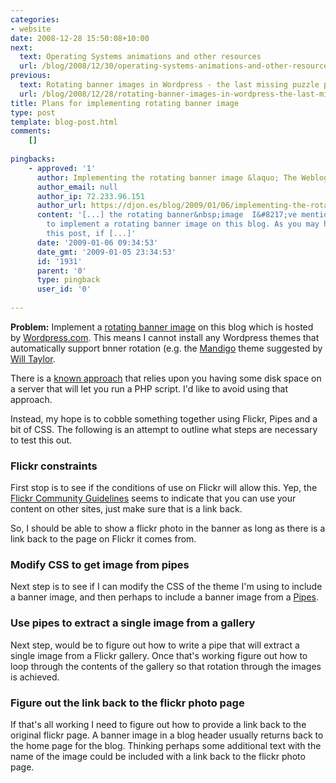 ```yaml
---
categories:
- website
date: 2008-12-28 15:50:08+10:00
next:
  text: Operating Systems animations and other resources
  url: /blog/2008/12/30/operating-systems-animations-and-other-resources/
previous:
  text: Rotating banner images in Wordpress - the last missing puzzle piece
  url: /blog/2008/12/28/rotating-banner-images-in-wordpress-the-last-missing-puzzle-piece/
title: Plans for implementing rotating banner image
type: post
template: blog-post.html
comments:
    []
    
pingbacks:
    - approved: '1'
      author: Implementing the rotating banner image &laquo; The Weblog of (a) David Jones
      author_email: null
      author_ip: 72.233.96.151
      author_url: https://djon.es/blog/2009/01/06/implementing-the-rotating-banner-image/
      content: '[...] the rotating banner&nbsp;image  I&#8217;ve mentioned some plans
        to implement a rotating banner image on this blog. As you may have picked up from
        this post, if [...]'
      date: '2009-01-06 09:34:53'
      date_gmt: '2009-01-05 23:34:53'
      id: '1931'
      parent: '0'
      type: pingback
      user_id: '0'
    
---
```

**Problem:** Implement a [rotating banner image](/blog/2008/12/28/rotating-banner-images-in-wordpress-the-last-missing-puzzle-piece/) on this blog which is hosted by [Wordpress.com](http://wordpress.com/). This means I cannot install any Wordpress themes that automatically support bnner rotation (e.g. the [Mandigo](http://www.onehertz.com/portfolio/wordpress/) theme suggested by [Will Taylor](http://wt.similibus.org/).

There is a [known approach](http://en.forums.wordpress.com/topic/random-image-header-tutorial?replies=22#post-36298) that relies upon you having some disk space on a server that will let you run a PHP script. I'd like to avoid using that approach.

Instead, my hope is to cobble something together using Flickr, Pipes and a bit of CSS. The following is an attempt to outline what steps are necessary to test this out.

### Flickr constraints

First stop is to see if the conditions of use on Flickr will allow this. Yep, the [Flickr Community Guidelines](http://www.flickr.com/guidelines.gne) seems to indicate that you can use your content on other sites, just make sure that is a link back.

So, I should be able to show a flickr photo in the banner as long as there is a link back to the page on Flickr it comes from.

### Modify CSS to get image from pipes

Next step is to see if I can modify the CSS of the theme I'm using to include a banner image, and then perhaps to include a banner image from a [Pipes](http://pipes.yahoo.com/).

### Use pipes to extract a single image from a gallery

Next step, would be to figure out how to write a pipe that will extract a single image from a Flickr gallery. Once that's working figure out how to loop through the contents of the gallery so that rotation through the images is achieved.

### Figure out the link back to the flickr photo page

If that's all working I need to figure out how to provide a link back to the original flickr page. A banner image in a blog header usually returns back to the home page for the blog. Thinking perhaps some additional text with the name of the image could be included with a link back to the flickr photo page.